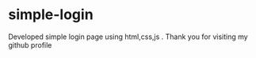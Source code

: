 # simple-login
Developed simple login page using html,css,js . Thank you for visiting my github profile
